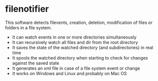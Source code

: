 # filenotifier
This software detects filevents, creation, deletion, modification of files or folders in a file system. 

* It can watch events in one or more directories simultaneously
* It can recursively watch all files and dir from the root directory 
* It saves the state of the watched directory (and subdirectories) in real time
* It spools the watched directory when starting to check for changes against the saved state
* It generates an xml file in case of a file system event or change
* It works on Windows and Linux and probably on Mac OS
